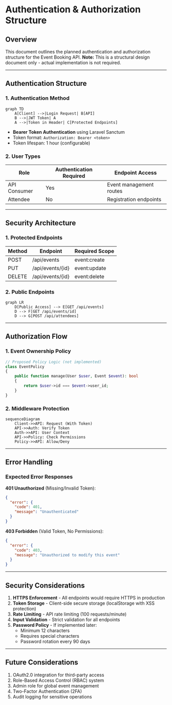 
# Authentication & Authorization Structure

## Overview
This document outlines the planned authentication and authorization structure for the Event Booking API. 
**Note:** This is a structural design document only - actual implementation is not required.

---

## Authentication Structure

### 1. Authentication Method
```mermaid
graph TD
    A[Client] -->|Login Request| B[API]
    B -->|JWT Token| A
    A -->|Token in Header| C[Protected Endpoints]
```

- **Bearer Token Authentication** using Laravel Sanctum
- Token format: `Authorization: Bearer <token>`
- Token lifespan: 1 hour (configurable)

### 2. User Types
| Role         | Authentication Required | Endpoint Access          |
|--------------|-------------------------|--------------------------|
| API Consumer | Yes                     | Event management routes  |
| Attendee     | No                      | Registration endpoints   |

---

## Security Architecture

### 1. Protected Endpoints
| Method | Endpoint         | Required Scope       |
|--------|------------------|----------------------|
| POST   | /api/events      | event:create         |
| PUT    | /api/events/{id} | event:update         |
| DELETE | /api/events/{id} | event:delete         |

### 2. Public Endpoints

```mermaid
graph LR
    D[Public Access] --> E[GET /api/events]
    D --> F[GET /api/events/id]
    D --> G[POST /api/attendees]
```

---

## Authorization Flow

### 1. Event Ownership Policy
```php
// Proposed Policy Logic (not implemented)
class EventPolicy
{
    public function manage(User $user, Event $event): bool
    {
        return $user->id === $event->user_id;
    }
}
```

### 2. Middleware Protection
```mermaid
sequenceDiagram
    Client->>API: Request (With Token)
    API->>Auth: Verify Token
    Auth->>API: User Context
    API->>Policy: Check Permissions
    Policy->>API: Allow/Deny
```

---

## Error Handling

### Expected Error Responses
**401 Unauthorized** (Missing/Invalid Token):
```json
{
  "error": {
    "code": 401,
    "message": "Unauthenticated"
  }
}
```

**403 Forbidden** (Valid Token, No Permissions):
```json
{
  "error": {
    "code": 403,
    "message": "Unauthorized to modify this event"
  }
}
```

---

## Security Considerations

1. **HTTPS Enforcement** - All endpoints would require HTTPS in production
2. **Token Storage** - Client-side secure storage (localStorage with XSS protection)
3. **Rate Limiting** - API rate limiting (100 requests/minute)
4. **Input Validation** - Strict validation for all endpoints
5. **Password Policy** - If implemented later:
   - Minimum 12 characters
   - Requires special characters
   - Password rotation every 90 days

---

## Future Considerations

1. OAuth2.0 integration for third-party access
2. Role-Based Access Control (RBAC) system
3. Admin role for global event management
4. Two-Factor Authentication (2FA)
5. Audit logging for sensitive operations


